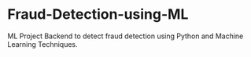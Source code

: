 # Fraud-Detection-using-ML
ML Project Backend to detect fraud detection using Python and Machine Learning Techniques.
